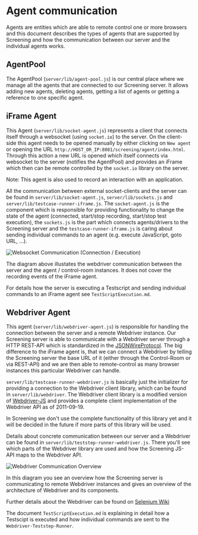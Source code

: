<!-- <copyright>
 This file contains proprietary software owned by Motorola Mobility, Inc.<br/>
 No rights, expressed or implied, whatsoever to this software are provided by Motorola Mobility, Inc. hereunder.<br/>
 (c) Copyright 2011 Motorola Mobility, Inc.  All Rights Reserved.
 </copyright> -->

# Agent communication

Agents are entities which are able to remote control one or more browsers and this document 
describes the types of agents that are supported by Screening and how the communication
between our server and the individual agents works.

## AgentPool

The AgentPool (`server/lib/agent-pool.js`) is our central place where we manage all the 
agents that are connected to our Screening server. It allows adding new agents, deleting
agents, getting a list of agents or getting a reference to one specific agent.

## iFrame Agent

This Agent (`server/lib/socket-agent.js`) represents a client that connects itself 
through a websocket (using `socket.io`) to the server. On the client-side this agent needs
to be opened manually by either clicking on `New agent` or opening the URL
`http://HOST_OR_IP:8081/screening/agent/index.html`. Through this action a new URL is opened
which itself connects via websocket to the server (notifies the AgentPool) and provides an 
iFrame which then can be remote controlled by the `socket.io` library on the server.

Note: This agent is also used to record an interaction with an application.

All the communication between external socket-clients and the server can be found in 
`server/lib/socket-agent.js`, `server/lib/sockets.js` and `server/lib/testcase-runner-iframe.js`.
The `socket-agent.js` is the component which is responsible for providing functionality to
change the state of the agent (connected, start/stop recording, start/stop test execution), the
`sockets.js` is the part which connects agents/drivers to the Screening server and the
`testcase-runner-iframe.js` is caring about sending individual commands to an agent (e.g.
execute JavaScript, goto URL, ...).

![Websocket Communication (Connection / Execution)](img/AgentCommunication_websocket.png)

The diagram above illustates the webdriver communication between the server and the 
agent / control-room instances. It does not cover the recording events of the iFrame agent.

For details how the server is executing a Testscript and sending individual commands to an 
iFrame agent see `TestScriptExecution.md`.

## Webdriver Agent

This agent (`server/lib/webdriver-agent.js`) is responsible for handling the connection 
between the server and a remote Webdriver instance. Our Screening server is able to communicate
with a Webdriver server through a HTTP REST-API which is standardized in the 
[JSONWireProtocol](http://code.google.com/p/selenium/wiki/JsonWireProtocol "JSONWireProtocol").
The big difference to the iFrame agent is, that we can connect a Webdriver by telling the Screening 
server the base URL of it (either through the Control-Room or via REST-API) and we 
are then able to remote-control as many browser instances this particular Webdriver can handle.

`server/lib/testcase-runner-webdriver.js` is basically just the initializer for providing 
a connection to the Webdriver client library, which can be found in `server/lib/webdriver`. The
Webdriver client library is a modified version of 
[Webdriver-JS](https://github.com/dmachi/webdriver-js "Webdriver-JS") and provides a complete
client implementation of the Webdriver API as of 2011-09-19. 

In Screening we don't use the complete functionality of this library yet and it will be decided in 
the future if more parts of this library will be used.

Details about concrete communication between our server and a Webdriver can be found in
`server/lib/teststep-runner-webdriver.js`. There you'll see which parts of the Webdriver
library are used and how the Screening JS-API maps to the Webdriver API. 

![Webdriver Communication Overview](img/AgentCommunication_websocket.png)

In this diagram you see an overview how the Screening server is communicating to remote Webdriver instances and gives an overview of the architecture of Webdriver and its components.

Further details about the Webdriver can be found on 
[Selenium Wiki](http://code.google.com/p/selenium/w/list "Selenium Wiki")

The document `TestScriptExecution.md` is explaining in detail how a Testscipt is executed and how individual commands are sent to the `Webdriver-Teststep-Runner`.
